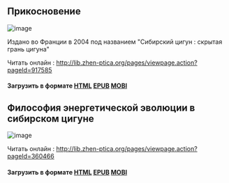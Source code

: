 ## Прикосновение
![image](https://user-images.githubusercontent.com/80522986/113314432-9db97600-930c-11eb-9e8a-ef5b7f4ba91e.png)

Издано во Франции в 2004 под названием "Сибирский цигун : скрытая грань цигуна"

Читать онлайн : http://lib.zhen-ptica.org/pages/viewpage.action?pageId=917585

#### Загрузить в формате [HTML](https://github.com/zhen-pai/books/raw/main/html/Prikosnovenie.html)  [EPUB](https://github.com/zhen-pai/books/raw/main/epub/Prikosnovenie.epub)  [MOBI](https://github.com/zhen-pai/books/raw/main/mobi/Prikosnovenie.mobi)

## Философия энергетической эволюции в сибирском цигуне
![image](https://user-images.githubusercontent.com/80522986/113314497-af9b1900-930c-11eb-8201-4d8200605e0c.png)

Читать онлайн : http://lib.zhen-ptica.org/pages/viewpage.action?pageId=360466

#### Загрузить в формате [HTML](https://github.com/zhen-pai/books/raw/main/html/Philosophiya-energeticheskoy-evolucii.html)  [EPUB](https://github.com/zhen-pai/books/raw/main/epub/Philosophiya-energeticheskoy-evolucii.epub)  [MOBI](https://github.com/zhen-pai/books/raw/main/mobi/Philosophiya-energeticheskoy-evolucii.mobi)

